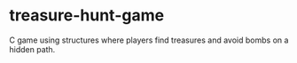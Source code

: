 # treasure-hunt-game
C game using structures where players find treasures and avoid bombs on a hidden path.

